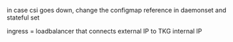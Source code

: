 in case csi goes down, change the configmap reference in daemonset and stateful set

ingress = loadbalancer that connects external IP to TKG internal IP